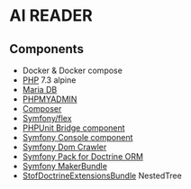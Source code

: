 **AI READER** 
=============

Components
----------

* Docker & Docker compose
* [PHP][1] 7.3 alpine
* [Maria DB][2] 
* [PHPMYADMIN][3]
* [Composer][4]
* [Symfony/flex][5]
* [PHPUnit Bridge component][8]
* [Symfony Console component][6]
* [Symfony Dom Crawler][7]
* [Symfony Pack for Doctrine ORM][9]
* [Symfony MakerBundle][10]
* [StofDoctrineExtensionsBundle][11] NestedTree

[1]: https://hub.docker.com/_/php
[2]: https://hub.docker.com/_/mariadb
[3]: https://hub.docker.com/r/phpmyadmin/phpmyadmin/
[4]: https://getcomposer.org/
[5]: https://symfony.com/doc/current/setup/flex.html
[6]: https://symfony.com/doc/current/components/console.html
[7]: https://symfony.com/doc/current/components/dom_crawler.html
[8]: https://symfony.com/components/PHPUnit%20Bridge
[9]: https://symfony.com/doc/current/doctrine.html
[10]: https://symfony.com/doc/current/bundles/SymfonyMakerBundle/index.html
[11]: https://symfony.com/doc/master/bundles/StofDoctrineExtensionsBundle/index.html

